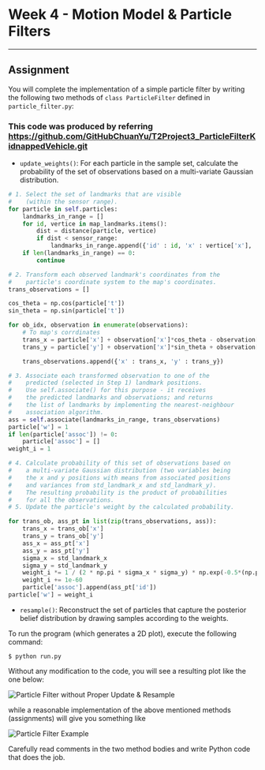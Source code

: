 # Week 4 - Motion Model & Particle Filters

---

[//]: # (Image References)
[empty-update]: ./myresult.gif
[example]: ./myresult2.gif

## Assignment

You will complete the implementation of a simple particle filter by writing the following two methods of `class ParticleFilter` defined in `particle_filter.py`:

### This code was produced by referring https://github.com/GitHubChuanYu/T2Project3_ParticleFilterKidnappedVehicle.git

* `update_weights()`: For each particle in the sample set, calculate the probability of the set of observations based on a multi-variate Gaussian distribution.
~~~python
# 1. Select the set of landmarks that are visible
#    (within the sensor range).
for particle in self.particles:
    landmarks_in_range = []
    for id, vertice in map_landmarks.items():
        dist = distance(particle, vertice)
        if dist < sensor_range:
            landmarks_in_range.append({'id' : id, 'x' : vertice['x'], 'y' : vertice['y']})
    if len(landmarks_in_range) == 0:
        continue
~~~

~~~python
# 2. Transform each observed landmark's coordinates from the
#    particle's coordinate system to the map's coordinates.
trans_observations = []

cos_theta = np.cos(particle['t'])
sin_theta = np.sin(particle['t'])

for ob_idx, observation in enumerate(observations):
    # To map's corrdinates
    trans_x = particle['x'] + observation['x']*cos_theta - observation['y']*sin_theta
    trans_y = particle['y'] + observation['x']*sin_theta + observation['y']*cos_theta

    trans_observations.append({'x' : trans_x, 'y' : trans_y})
~~~

~~~python
# 3. Associate each transformed observation to one of the
#    predicted (selected in Step 1) landmark positions.
#    Use self.associate() for this purpose - it receives
#    the predicted landmarks and observations; and returns
#    the list of landmarks by implementing the nearest-neighbour
#    association algorithm.
ass = self.associate(landmarks_in_range, trans_observations)
particle['w'] = 1
if len(particle['assoc']) != 0:
    particle['assoc'] = []
weight_i = 1
~~~

~~~python
# 4. Calculate probability of this set of observations based on
#    a multi-variate Gaussian distribution (two variables being
#    the x and y positions with means from associated positions
#    and variances from std_landmark_x and std_landmark_y).
#    The resulting probability is the product of probabilities
#    for all the observations.
# 5. Update the particle's weight by the calculated probability.

for trans_ob, ass_pt in list(zip(trans_observations, ass)):
    trans_x = trans_ob['x']
    trans_y = trans_ob['y']
    ass_x = ass_pt['x']
    ass_y = ass_pt['y']
    sigma_x = std_landmark_x
    sigma_y = std_landmark_y
    weight_i *= 1 / (2 * np.pi * sigma_x * sigma_y) * np.exp(-0.5*(np.power((trans_x-ass_x)/sigma_x,2) + np.power((trans_y-ass_y)/sigma_y,2)))
    weight_i += 1e-60
    particle['assoc'].append(ass_pt['id'])
particle['w'] = weight_i
~~~
* `resample()`: Reconstruct the set of particles that capture the posterior belief distribution by drawing samples according to the weights.

To run the program (which generates a 2D plot), execute the following command:

```
$ python run.py
```

Without any modification to the code, you will see a resulting plot like the one below:

![Particle Filter without Proper Update & Resample][empty-update]

while a reasonable implementation of the above mentioned methods (assignments) will give you something like

![Particle Filter Example][example]

Carefully read comments in the two method bodies and write Python code that does the job.
